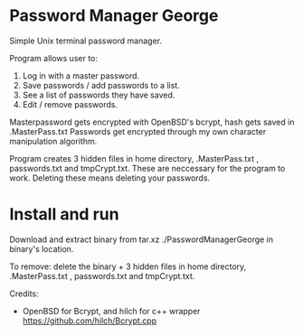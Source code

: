 
# Password Manager George

Simple Unix terminal password manager.

Program allows user to:

1. Log in with a master password.
2. Save passwords / add passwords to a list.
3. See a list of passwords they have saved.
4. Edit / remove passwords.

Masterpassword gets encrypted with OpenBSD's bcrypt, hash gets saved in .MasterPass.txt
Passwords get encrypted through my own character manipulation algorithm. 

Program creates 3 hidden files in home directory, .MasterPass.txt , passwords.txt and tmpCrypt.txt. 
These are neccessary for the program to work. Deleting these means deleting your passwords.

# Install and run
Download and extract binary from tar.xz 
./PasswordManagerGeorge in binary's location.

To remove: 
delete the binary + 3 hidden files in home directory, .MasterPass.txt , passwords.txt and tmpCrypt.txt. 



Credits: 
- OpenBSD for Bcrypt, and hilch for c++ wrapper 
https://github.com/hilch/Bcrypt.cpp


